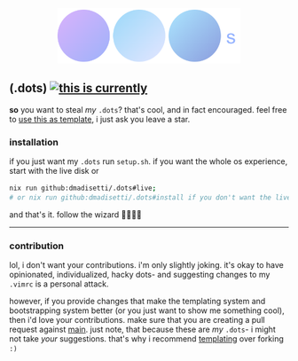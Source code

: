 <p align=center><img src=https://raw.githubusercontent.com/dmadisetti/.dots/template/.github/assets/dots.png alt=".dots logo" height=100px/></p>

## (.dots) [![this is currently](https://github.com/dmadisetti/.dots/actions/workflows/flake.yml/badge.svg?branch=main)](https://github.com/dmadisetti/.dots/actions/workflows/flake.yml)

**so** you want to steal _my_ `.dots`? that's cool, and in fact encouraged. feel free to [use this as template](https://github.com/dmadisetti/.dots/generate), i just ask you leave a star.

### installation

if you just want my `.dots` run `setup.sh`. if you want the whole os experience, start with the live disk or

```bash
nix run github:dmadisetti/.dots#live;
# or nix run github:dmadisetti/.dots#install if you don't want the live disk, but you're missing out.
```

and that's it. follow the wizard 🧙🏾‍♂️✨

---

### contribution

lol, i don't want your contributions. i'm only slightly joking. it's okay to have opinionated, individualized, hacky dots- and suggesting changes to my `.vimrc` is a personal attack.

however, if you provide changes that make the templating system and bootstrapping system better (or you just want to show me something cool), then i'd love your contributions. make sure that you are creating a pull request against [main](https://github.com/dmadisetti/.dots/tree/main). just note, that because these are _my_ `.dots`- i might not take _your_ suggestions. that's why i recommend [templating](https://github.com/dmadisetti/.dots/generate) over forking `:)`
